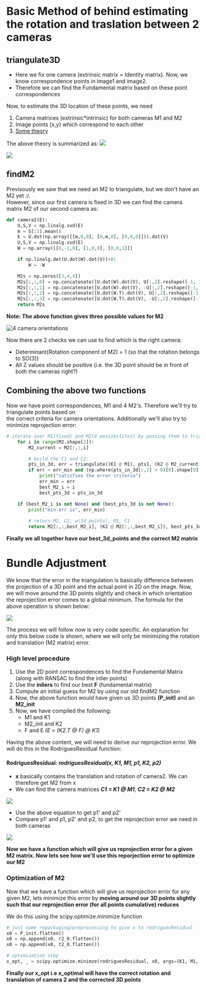 # Basic Method of behind estimating the rotation and traslation between 2 cameras

## triangulate3D

- Here we fix one camera (extrinsic matrix = Identity matrix). Now, we know correspondence points in image1 and image2.
- Therefore we can find the Fundamental matrix based on these point correspondences

Now, to estimate the 3D location of these points, we need 
1. Camera matrices (extrinsic*intrinsic) for both cameras M1 and M2
2. Image points (x,y) which correspond to each other
3. [Some theory](https://www.dropbox.com/sh/r569lhrgq9z4x7l/AACGDws-F4Krdwagm1F3-tnja?dl=0&preview=L17+-+Camera+Models%2C+Pose+Estimation+and+Triangulation.pdf)

The above theory is summarized as:
![](/documentation/images/triangulation_setup.png)

![](/documentation/images/triangulation_formula.png)


## findM2
Previsously we saw that we need an M2 to triangulate, but we don't have an M2 yet :/.  \
However, since our first camera is fixed in 3D we can find the camera matrix M2 of our second camera as:

```python
def camera2(E):
    U,S,V = np.linalg.svd(E)
    m = S[:2].mean()
    E = U.dot(np.array([[m,0,0], [0,m,0], [0,0,0]])).dot(V)
    U,S,V = np.linalg.svd(E)
    W = np.array([[0,-1,0], [1,0,0], [0,0,1]])

    if np.linalg.det(U.dot(W).dot(V))<0:
        W = -W

    M2s = np.zeros([3,4,4])
    M2s[:,:,0] = np.concatenate([U.dot(W).dot(V), U[:,2].reshape([-1, 1])/abs(U[:,2]).max()], axis=1)
    M2s[:,:,1] = np.concatenate([U.dot(W).dot(V), -U[:,2].reshape([-1, 1])/abs(U[:,2]).max()], axis=1)
    M2s[:,:,2] = np.concatenate([U.dot(W.T).dot(V), U[:,2].reshape([-1, 1])/abs(U[:,2]).max()], axis=1)
    M2s[:,:,3] = np.concatenate([U.dot(W.T).dot(V), -U[:,2].reshape([-1, 1])/abs(U[:,2]).max()], axis=1)
    return M2s
```

**Note: The above function gives three possible values for M2**

![4 camera orientations](/documentation/images/4cameras.jpg)

Now there are 2 checks we can use to find which is the right camera:
- Determinant(Rotation component of M2) = 1 (so that the rotation belongs to SO(3))
- All Z values should be positive (i.e. the 3D point should be in front of both the cameras right?)

## Combining the above two functions

Now we have point correspondences, M1 and 4 M2's. Therefore we'll try to triangulate points based on  \
the correct criteria for camera orientations. Additionally we'll also try to minimize reprojection error:

```python
# iterate over M1(fixed) and M2(4 possibilites) by passing them to triangulate
    for i in range(M2.shape[2]):
        M2_current = M2[:,:,i]

        # build the C1 and C2:
        pts_in_3d, err = triangulate((K1 @ M1), pts1, (K2 @ M2_current), pts2)    
        if err < err_min and (np.where(pts_in_3d[:,2] < 0)[0].shape[0] == 0):
            print("satisfies the error criteria")
            err_min = err
            best_M2_i = i
            best_pts_3d = pts_in_3d

    if (best_M2_i is not None) and (best_pts_3d is not None):
        print("min err is", err_min)
        
        # return M2, C2, w(3d points), M1, C1
        return M2[:,:,best_M2_i], (K2 @ M2[:,:,best_M2_i]), best_pts_3d, M1, (K1 @ M1) # last entry is C1
```

**Finally we all together have our best_3d_points and the correct M2 matrix**

# Bundle Adjustment
We know that the error in the triangulation is basically difference between the projection of a 3D point and the actual point in 2D on the image. Now, we will move around the 3D points slightly and check in which orientation the reprojection error comes to a global minimum.
The formula for the above operation is shown below:

![](/documentation/images/Bundle_formula.png)

The process  we will follow now is very code specific. An explanation for only this below code is shown, where we will only be minimizing the rotation and translation (M2 matrix) error.

### High level procedure

1. Use the 2D point correspondences to find the Fundamental Matrix (along with RANSAC to find the inlier points)
2. Use the **inliers** to find our best **F** (fundamental matrix)
3. Compute an initial guess for M2 by using our old findM2 function
4. Now, the above function would have given us 3D points **(P_init)** and an **M2_init**
5. Now, we have compiled the following:
   - M1 and K1
   - M2_init and K2
   - F and E *(E = (K2.T @ F) @ K1)*

Having the above content, we will need to derive our reprojection error. We will do this in the RodriguesResidual function:

#### RodriguesResidual: *rodriguesResidual(x, K1, M1, p1, K2, p2)*

- **x** basically contains the translation and rotation of camera2. We can therefore get M2 from x
- We can find the camera matrices ***C1 = K1 @ M1***, ***C2 = K2 @ M2***

![](/documentation/images/generic_projection_eq.png)

- Use the above equation to get p1' and p2'
- Compare p1' and p1, p2' and p2, to get the reprojection error we need in both cameras

![](/documentation/images/reproj_error_residuals.png)

**Now we have a function which will give us reprojection error for a given M2 matrix. Now lets see how we'll use this reporjection error to optimize our M2**

### Optimization of M2

Now that we have a function which will give us reprojection error for any given M2, lets minimize this error by **moving around our 3D points slightly such that our reprojection error (for all points cumulative) reduces**

We do this using the scipy.optimize.minimize function

```python
# just some repackaging/preprocessing to give x to rodriguesResidual
x0 = P_init.flatten()
x0 = np.append(x0, r2_0.flatten())
x0 = np.append(x0, t2_0.flatten())

# optimization step
x_opt, _ = scipy.optimize.minimze(rodriguesResidual, x0, args=(K1, M1, p1, K2, p2))
```

**Finally our x_opt i.e x_optimal will have the correct rotation and translation of camera 2 and the corrected 3D points**